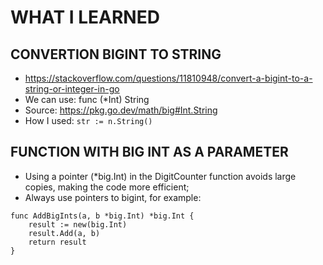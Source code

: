 # WHAT I LEARNED

## CONVERTION BIGINT TO STRING
- https://stackoverflow.com/questions/11810948/convert-a-bigint-to-a-string-or-integer-in-go
- We can use: func (*Int) String 
- Source: https://pkg.go.dev/math/big#Int.String
- How I used: `str := n.String()`


## FUNCTION WITH BIG INT AS A PARAMETER
- Using a pointer (*big.Int) in the DigitCounter function avoids large copies, making the code more efficient;
- Always use pointers to bigint, for example:
```
func AddBigInts(a, b *big.Int) *big.Int {
	result := new(big.Int)
	result.Add(a, b)
	return result
}
```
